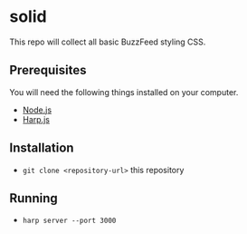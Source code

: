 # solid
This repo will collect all basic BuzzFeed styling CSS. 

## Prerequisites

You will need the following things installed on your computer.

* [Node.js](http://nodejs.org/)
* [Harp.js](http://harpjs.com/docs/environment/install)

## Installation
* `git clone <repository-url>` this repository

## Running
* `harp server --port 3000`
